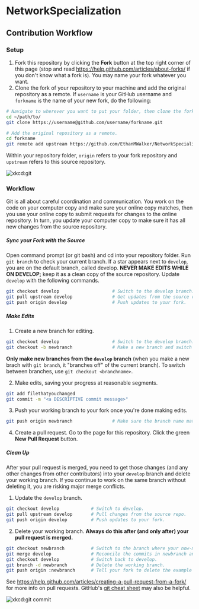 # NetworkSpecialization
## Contribution Workflow
### Setup

1. Fork this repository by clicking the **Fork** button at the top right corner of this page (stop and read https://help.github.com/articles/about-forks/ if you don't know what a fork is).
You may name your fork whatever you want.
2. Clone the fork of your repository to your machine and add the original repository as a remote. If `username` is your GitHub username and `forkname` is the name of your new fork, do the following:
```bash
# Navigate to wherever you want to put your folder, then clone the fork.
cd ~/path/to/
git clone https://username@github.com/username/forkname.git

# Add the original repository as a remote.
cd forkname
git remote add upstream https://github.com/EthanMWalker/NetworkSpecialization.git
```
Within your repository folder, `origin` refers to your fork repository and `upstream` refers to this source repository.

![xkcd:git](https://imgs.xkcd.com/comics/git.png)

### Workflow

Git is all about careful coordination and communication.
You work on the code on your computer copy and make sure your online copy matches, then you use your online copy to submit requests for changes to the online repository.
In turn, you update your computer copy to make sure it has all new changes from the source repository.

##### Sync your Fork with the Source

Open command prompt (or git bash) and cd into your repository folder.
Run `git branch` to check your current branch.
If a star appears next to `develop`, you are on the default branch, called develop.
**NEVER MAKE EDITS WHILE ON DEVELOP;** keep it as a clean copy of the source repository.
Update `develop` with the following commands.
```bash
git checkout develop                    # Switch to the develop branch.
git pull upstream develop               # Get updates from the source repo.
git push origin develop                 # Push updates to your fork.
```
##### Make Edits

1. Create a new branch for editing.
```bash
git checkout develop                    # Switch to the develop branch.
git checkout -b newbranch               # Make a new branch and switch to it. Pick a good branch name.
```
**Only make new branches from the `develop` branch** (when you make a new brach with `git branch`, it "branches off" of the current branch).
To switch between branches, use `git checkout <branchname>`.

2. Make edits, saving your progress at reasonable segments.
```bash
git add filethatyouchanged
git commit -m "<a DESCRIPTIVE commit message>"
```
3. Push your working branch to your fork once you're done making edits.
```bash
git push origin newbranch               # Make sure the branch name matches your current branch
```
4. Create a pull request.
Go to the page for this repository.
Click the green **New Pull Request** button.

##### Clean Up

After your pull request is merged, you need to get those changes (and any other changes from other contributors) into your `develop` branch and delete your working branch.
If you continue to work on the same branch without deleting it, you are risking major merge conflicts.

1. Update the `develop` branch.
```bash
git checkout develop            # Switch to develop.
git pull upstream develop       # Pull changes from the source repo.
git push origin develop	        # Push updates to your fork.
```
2. Delete your working branch. **Always do this after (and only after) your pull request is merged.**
```bash
git checkout newbranch          # Switch to the branch where your now-merged edits came from.
git merge develop               # Reconcile the commits in newbranch and develop.
git checkout develop            # Switch back to develop.
git branch -d newbranch         # Delete the working branch.
git push origin :newbranch      # Tell your fork to delete the example branch.
```

See https://help.github.com/articles/creating-a-pull-request-from-a-fork/ for more info on pull requests.
GitHub's [git cheat sheet](https://services.github.com/on-demand/downloads/github-git-cheat-sheet.pdf) may also be helpful.

![xkcd:git commit](https://imgs.xkcd.com/comics/git_commit.png)
